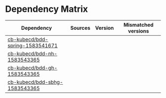 # Dependency Matrix

Dependency | Sources | Version | Mismatched versions
---------- | ------- | ------- | -------------------
[cb-kubecd/bdd-spring-1583541671](https://github.com/cb-kubecd/bdd-spring-1583541671.git) |  | []() | 
[cb-kubecd/bdd-nh-1583543365](https://github.com/cb-kubecd/bdd-nh-1583543365.git) |  | []() | 
[cb-kubecd/bdd-gh-1583543365](https://github.com/cb-kubecd/bdd-gh-1583543365.git) |  | []() | 
[cb-kubecd/bdd-sbhg-1583543365](https://github.com/cb-kubecd/bdd-sbhg-1583543365.git) |  | []() | 
